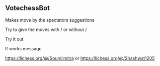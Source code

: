 ## VotechessBot
 Makes move by the spectators suggestions
 
 Try to give the moves with / or without /
 
 Try it out
 
 If works message 
 
https://lichess.org/@/Soumilmitra
or
https://lichess.org/@/Shashwat1205
